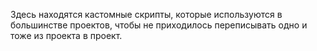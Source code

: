 Здесь находятся кастомные скрипты, которые используются в большинстве проектов, чтобы не приходилось переписывать одно и тоже из проекта в проект.